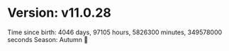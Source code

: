 # Version: v11.0.28
Time since birth: 4046 days, 97105 hours, 5826300 minutes, 349578000 seconds
Season: Autumn 🍁
